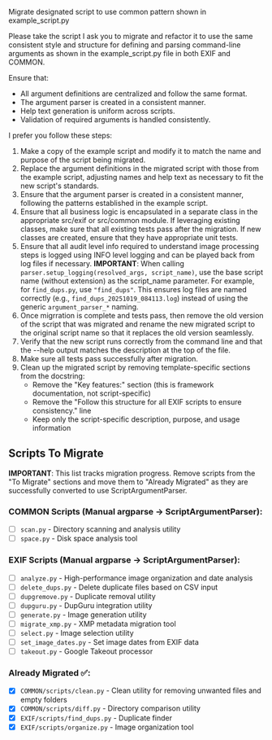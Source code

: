 Migrate designated script to use common pattern shown in example_script.py

Please take the script I ask you to migrate and refactor it to use the same consistent style and structure for defining and parsing command-line arguments as shown in the example_script.py file in both EXIF and COMMON.

Ensure that:
- All argument definitions are centralized and follow the same format.
- The argument parser is created in a consistent manner.
- Help text generation is uniform across scripts.
- Validation of required arguments is handled consistently.

I prefer you follow these steps:

1. Make a copy of the example script and modify it to match the name and purpose of the script being migrated.
2. Replace the argument definitions in the migrated script with those from the example script, adjusting names and help text as necessary to fit the new script's standards.
3. Ensure that the argument parser is created in a consistent manner, following the patterns established in the example script.
4. Ensure that all business logic is encapsulated in a separate class in the appropriate src/exif or src/common module.   If leveraging existing classes, make sure that all existing tests pass after the migration.
If new classes are created, ensure that they have appropriate unit tests.
5. Ensure that all audit level info required to understand image processing steps is logged using INFO level logging and can be played back from log files if necessary.
   **IMPORTANT**: When calling `parser.setup_logging(resolved_args, script_name)`, use the base script name (without extension) as the script_name parameter. For example, for `find_dups.py`, use `"find_dups"`. This ensures log files are named correctly (e.g., `find_dups_20251019_084113.log`) instead of using the generic `argument_parser_*` naming.
6. Once migrration is complete and tests pass, then remove the old version of the script that was migrated and rename the new migrated script to the original script name so that it replaces the old version seamlessly.
7. Verify that the new script runs correctly from the command line and that the --help output matches the description at the top of the file.
8. Make sure all tests pass successfully after migration.
9. Clean up the migrated script by removing template-specific sections from the docstring:
   - Remove the "Key features:" section (this is framework documentation, not script-specific)
   - Remove the "Follow this structure for all EXIF scripts to ensure consistency." line
   - Keep only the script-specific description, purpose, and usage information

## Scripts To Migrate

**IMPORTANT**: This list tracks migration progress. Remove scripts from the "To Migrate" sections and move them to "Already Migrated" as they are successfully converted to use ScriptArgumentParser.

### COMMON Scripts (Manual argparse → ScriptArgumentParser):
- [ ] `scan.py` - Directory scanning and analysis utility
- [ ] `space.py` - Disk space analysis tool

### EXIF Scripts (Manual argparse → ScriptArgumentParser):
- [ ] `analyze.py` - High-performance image organization and date analysis
- [ ] `delete_dups.py` - Delete duplicate files based on CSV input
- [ ] `dupgremove.py` - Duplicate removal utility
- [ ] `dupguru.py` - DupGuru integration utility
- [ ] `generate.py` - Image generation utility
- [ ] `migrate_xmp.py` - XMP metadata migration tool
- [ ] `select.py` - Image selection utility
- [ ] `set_image_dates.py` - Set image dates from EXIF data
- [ ] `takeout.py` - Google Takeout processor

### Already Migrated ✅:
- [x] `COMMON/scripts/clean.py` - Clean utility for removing unwanted files and empty folders
- [x] `COMMON/scripts/diff.py` - Directory comparison utility
- [x] `EXIF/scripts/find_dups.py` - Duplicate finder
- [x] `EXIF/scripts/organize.py` - Image organization tool
